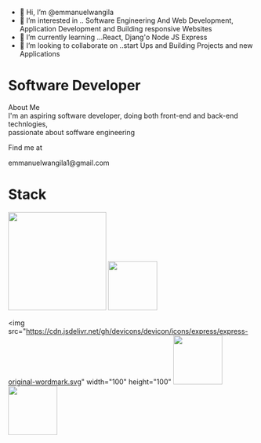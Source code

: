 - 👋 Hi, I’m @emmanuelwangila
- 👀 I’m interested in .. Software Engineering
And Web Development, Application Development and 
Building responsive Websites 
- 🌱 I’m currently learning ...React, Djang'o
Node JS Express 
- 💞️ I’m looking to collaborate on ..start Ups and Building
Projects and new Applications 


<!---
emmanuelwangila/emmanuelwangila is a ✨ special ✨ repository because its `README.md` (this file) appears on your GitHub profile.
You can click the Preview link to take a look at your changes.
--->
<h1 class="color-blue font-bold"> Software Developer </h1>
<div>About Me</div>
<div> I'm an aspiring software developer, doing both front-end
and back-end technlogies,</br> passionate about soffware engineering</div>
<p>Find me at </p> emmanuelwangila1@gmail.com


<html>
<head></head>
            <h1>Stack</h1>
<body>          
            <img src="https://cdn.jsdelivr.net/gh/devicons/devicon/icons/django/django-plain-wordmark.svg" width="200" height="200" />
<img src="https://cdn.jsdelivr.net/gh/devicons/devicon/icons/css3/css3-original.svg" width="100" height="100"/>

<img src="https://cdn.jsdelivr.net/gh/devicons/devicon/icons/express/express-original-wordmark.svg" width="100"  height="100"
<img src="https://cdn.jsdelivr.net/gh/devicons/devicon/icons/nextjs/nextjs-original-wordmark.svg" width="100" height="100" />
<img src="https://cdn.jsdelivr.net/gh/devicons/devicon/icons/react/react-original.svg" width="100" height="100" />
</body>
</html>

            
          
            
          







